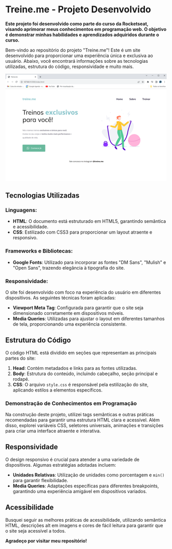 # Treine.me - Projeto Desenvolvido

**Este projeto foi desenvolvido como parte do curso da Rocketseat, visando aprimorar meus conhecimentos em programação web. O objetivo é demonstrar minhas habilidades e aprendizados adquiridos durante o curso.**

Bem-vindo ao repositório do projeto "Treine.me"! Este é um site desenvolvido para proporcionar uma experiência única e exclusiva ao usuário. Abaixo, você encontrará informações sobre as tecnologias utilizadas, estrutura do código, responsividade e muito mais.

![Site Desenvolvido](./Stage-2-projeto-2.png)

## Tecnologias Utilizadas

### Linguagens:

- **HTML**: O documento está estruturado em HTML5, garantindo semântica e acessibilidade.
- **CSS**: Estilizado com CSS3 para proporcionar um layout atraente e responsivo.

### Frameworks e Bibliotecas:

- **Google Fonts**: Utilizado para incorporar as fontes "DM Sans", "Mulish" e "Open Sans", trazendo elegância à tipografia do site.

### Responsividade:

O site foi desenvolvido com foco na experiência do usuário em diferentes dispositivos. As seguintes técnicas foram aplicadas:

- **Viewport Meta Tag**: Configurada para garantir que o site seja dimensionado corretamente em dispositivos móveis.
- **Media Queries**: Utilizadas para ajustar o layout em diferentes tamanhos de tela, proporcionando uma experiência consistente.

## Estrutura do Código

O código HTML está dividido em seções que representam as principais partes do site:

1. **Head**: Contém metadados e links para as fontes utilizadas.
2. **Body**: Estrutura do conteúdo, incluindo cabeçalho, seção principal e rodapé.
3. **CSS**: O arquivo `style.css` é responsável pela estilização do site, aplicando estilos a elementos específicos.

### Demonstração de Conhecimentos em Programação

Na construção deste projeto, utilizei tags semânticas e outras práticas recomendadas para garantir uma estrutura HTML clara e acessível. Além disso, explorei variáveis CSS, seletores universais, animações e transições para criar uma interface atraente e interativa.

## Responsividade

O design responsivo é crucial para atender a uma variedade de dispositivos. Algumas estratégias adotadas incluem:

- **Unidades Relativas**: Utilização de unidades como porcentagem e `min()` para garantir flexibilidade.
- **Media Queries**: Adaptações específicas para diferentes breakpoints, garantindo uma experiência amigável em dispositivos variados.

## Acessibilidade

Busquei seguir as melhores práticas de acessibilidade, utilizando semântica HTML, descrições alt em imagens e cores de fácil leitura para garantir que o site seja acessível a todos.

**Agradeço por visitar meu repositório!**